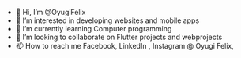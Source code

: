 - 👋 Hi, I’m @OyugiFelix
- 👀 I’m interested in developing websites and mobile apps
- 🌱 I’m currently learning Computer programming 
- 💞️ I’m looking to collaborate on Flutter projects and webprojects
- 📫 How to reach me Facebook, LinkedIn , Instagram @ Oyugi Felix, 

<!---
OyugiFelix/OyugiFelix is a ✨ special ✨ repository because its `README.md` (this file) appears on your GitHub profile.
You can click the Preview link to take a look at your changes.
--->
